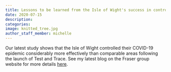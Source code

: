 ```yaml
---
title: Lessons to be learned from the Isle of Wight's success in controlling its COVID-19 epidemic
date: 2020-07-15
description:
categories:
image: knitted_tree.jpg
author_staff_member: michelle
---
```


Our latest study shows that the Isle of Wight controlled their COVID-19 epidemic considerably more effectively than comparable areas following the launch of Test and Trace.
See my latest blog on the Fraser group website for more details <a href="https://045.medsci.ox.ac.uk/blog" target="_blank">here</a>.
